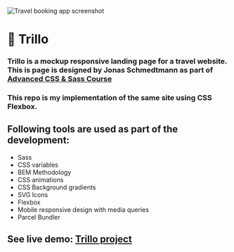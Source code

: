 ![Travel booking app screenshot](./src/img/trillo-app.gif)

# 🧳 Trillo
### Trillo is a mockup responsive landing page for a travel website. This is page is designed by Jonas Schmedtmann as part of [Advanced CSS & Sass Course](https://www.udemy.com/share/1000cAAEMcdFhURHw=/)

### This repo is my implementation of the same site using CSS Flexbox.

## Following tools are used as part of the development:
* Sass
* CSS variables
* BEM Methodology
* CSS animations
* CSS Background gradients
* SVG Icons
* Flexbox
* Mobile responsive design with media queries
* Parcel Bundler

## See live demo: [Trillo project](https://maverick-trillo-flexbox.netlify.app/)
